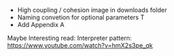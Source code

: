 - High coupling / cohesion image in downloads folder
- Naming convetion for optional parameters T<type>
- Add Appendix A

Maybe Interesting read:
Interpreter pattern: https://www.youtube.com/watch?v=hmX2s3pe_qk